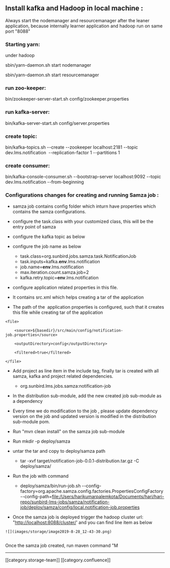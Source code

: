 
## Install kafka and Hadoop in local machine :
Always start the nodemanager and resourcemanager after the leaner application, because internally learner application and hadoop run on same port "8088"


### Starting yarn:
under hadoop

sbin/yarn-daemon.sh start nodemanager

sbin/yarn-daemon.sh start resourcemanager


### run zoo-keeper:
bin/zookeeper-server-start.sh config/zookeeper.properties


### run kafka-server:
bin/kafka-server-start.sh config/server.properties


### create topic:

bin/kafka-topics.sh --create --zookeeper localhost:2181 --topic dev.lms.notification  --replication-factor 1 --partitions 1

### create consumer:

bin/kafka-console-consumer.sh --bootstrap-server localhost:9092 --topic dev.lms.notification --from-beginning

### Configurations changes for creating and running Samza job :

* samza job contains config folder which inturn have properties which contains the samza configurations.
* configure the task.class with your customized class, this will be the entry point of samza
* configure the kafka topic as below
* configure the job name as below 
    * task.class=org.sunbird.jobs.samza.task.NotificationJob
    * task.inputs=kafka.__env__.lms.notification
    * job.name=__env__.lms.notification
    * max.iteration.count.samza.job=2
    * kafka.retry.topic=__env__.lms.notification

    
* configure application related properties in this file.
* It contains src.xml which helps creating a tar of the application
* The path of the  application properties is configured, such that it creates this file while creating tar of the application


```
<file>

    <source>${basedir}/src/main/config/notification-job.properties</source>

    <outputDirectory>config</outputDirectory>

    <filtered>true</filtered>

</file>
```

* Add project as line item in the include tag, finally tar is created with all samza, kafka and project related dependencies.
    * <include>org.sunbird.lms.jobs.samza:notification-job</include>

    
* In the distribution sub-module, add the new created job sub-module as a dependency


* Every time we do modification to the job , please update dependency version on the job and updated version is modified in the distribution sub-module pom.
* Run "mvn clean install" on the samza job sub-module
* Run mkdir -p deploy/samza
* untar the tar and copy to deploy/samza path
    * tar -xvf target/notification-job-0.0.1-distribution.tar.gz -C deploy/samza/

    
* Run the job with command
    * deploy/samza/bin/run-job.sh --config-factory=org.apache.samza.config.factories.PropertiesConfigFactory --config-path=[file:/Users/harikumarpalemkota/Documents/hari/hari-repo/sunbird-lms-jobs/samza/notification-job/deploy/samza/config/local.notification-job.properties](http://file/Users/harikumarpalemkota/Documents/hari/hari-repo/sunbird-lms-jobs/samza/user-cert-merge/deploy/samza/config/local.user-account-merger.properties)

    
* Once the samza job is deployed trigger the hadoop cluster url: "[http://localhost:8088/cluster/](http://localhost:8088/cluster/)' and you can find line item as below


```
![](images/storage/image2019-8-28_12-43-30.png)
```



```

```
Once the samza job created, run maven command "M









*****

[[category.storage-team]] 
[[category.confluence]] 
